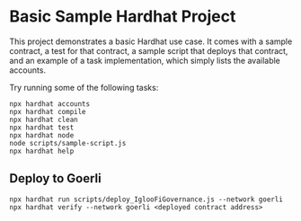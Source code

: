 # Basic Sample Hardhat Project

This project demonstrates a basic Hardhat use case. It comes with a sample contract, a test for that contract, a sample script that deploys that contract, and an example of a task implementation, which simply lists the available accounts.

Try running some of the following tasks:

```shell
npx hardhat accounts
npx hardhat compile
npx hardhat clean
npx hardhat test
npx hardhat node
node scripts/sample-script.js
npx hardhat help
```

## Deploy to Goerli

```shell
npx hardhat run scripts/deploy_IglooFiGovernance.js --network goerli
npx hardhat verify --network goerli <deployed contract address>
```